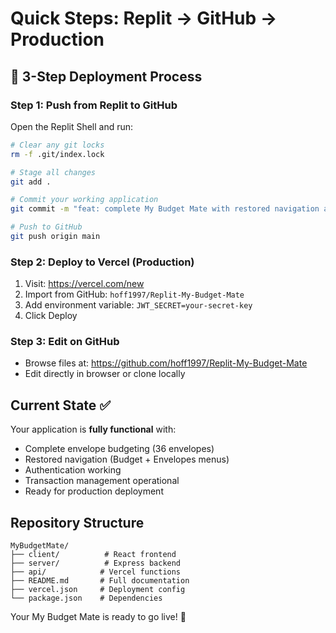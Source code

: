 # Quick Steps: Replit → GitHub → Production

## 🚀 3-Step Deployment Process

### Step 1: Push from Replit to GitHub
Open the Replit Shell and run:
```bash
# Clear any git locks
rm -f .git/index.lock

# Stage all changes
git add .

# Commit your working application
git commit -m "feat: complete My Budget Mate with restored navigation and full functionality"

# Push to GitHub
git push origin main
```

### Step 2: Deploy to Vercel (Production)
1. Visit: https://vercel.com/new
2. Import from GitHub: `hoff1997/Replit-My-Budget-Mate`
3. Add environment variable: `JWT_SECRET=your-secret-key`
4. Click Deploy

### Step 3: Edit on GitHub
- Browse files at: https://github.com/hoff1997/Replit-My-Budget-Mate
- Edit directly in browser or clone locally

## Current State ✅
Your application is **fully functional** with:
- Complete envelope budgeting (36 envelopes)
- Restored navigation (Budget + Envelopes menus)
- Authentication working
- Transaction management operational
- Ready for production deployment

## Repository Structure
```
MyBudgetMate/
├── client/          # React frontend
├── server/          # Express backend  
├── api/            # Vercel functions
├── README.md       # Full documentation
├── vercel.json     # Deployment config
└── package.json    # Dependencies
```

Your My Budget Mate is ready to go live! 🎉